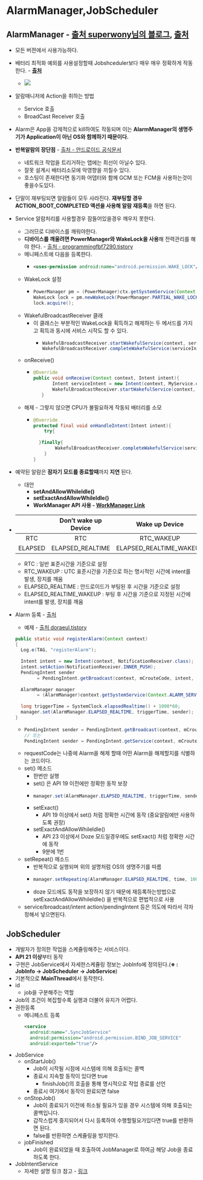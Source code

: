 AlarmManager,JobScheduler
===
AlarmManager - [출처 superwony님의 블로그](https://superwony.tistory.com/99), [출처](https://doraeul.tistory.com/73)
---
* 모든 버젼에서 사용가능하다.
* 배터리 최적화 예외를 사용설정할때 Jobshceduler보다 매우 매우 정확하게 작동한다. - **[**출처**](https://wooyeol.github.io/2019/03/19/Android-Repeat-Background-Service/)**
  * ![](https://user-images.githubusercontent.com/9836231/54588301-ea072580-4a65-11e9-9e98-d0c0d239e971.png)
* 알람매니저에 Action을 취하는 방법
  * Service 호출
  * BroadCast Receiver 호출
* Alarm은 App을 강제적으로 kill하여도 작동되며 이는 **AlarmManager의 생명주기가 Application이 아닌 OS와 함께하기 때문이다.**
* **반복알람의 장단점** - [출처 - 안드로이드 공식문서](https://developer.android.com/training/scheduling/alarms?hl=ko)
  * 네트워크 작업을 트리거하는 앱에는 최선이 아닐수 있다.
  * 잘못 설계시 배터리소모에 악영향을 끼칠수 있다.
  * 호스팅이 존재한다면 동기화 어뎁터와 함께 GCM 또는 FCM을 사용하는것이 좋을수도있다.
* 단말이 재부팅되면 알람들이 모두 사라진다. **재부팅할 경우 ACTION_BOOT_COMPLETED 액션을 사용해 알람 재등록**을 하면 된다.
* Service 알람처리를 사용할경우 잠들어있을경우 깨우지 못한다.
	* 그러므로 디바이스를 깨워야한다.
	* **디바이스를 깨울려면 PowerManager와 WakeLock을 사용**해 전력관리를 해야 한다. - [출처 - programmingfbf7290.tistory](https://programmingfbf7290.tistory.com/entry/7-AlarmManager-%EC%9E%91%EC%97%85-%EC%8A%A4%EC%BC%80%EC%A4%84%EB%A7%81)
  * 메니페스트에 다음을 등록한다.
    * ```xml
      <uses-permission android:name="android.permission.WAKE_LOCK"/>
      ```
  * WakeLock 설정
    * ```java
      PowerManager pm = (PowerManager)ctx.getSystemService(Context.POWER_SERVICE);
      WakeLock lock = pm.newWakeLock(PowerManager.PARTIAL_WAKE_LOCK, "my_app");
      lock.acquire();
      ```
  * WakefulBroadcastReceiver 클래
    * 이 클래스는 부분적인 WakeLock을 획득하고 해제하는 두 메서드를 가지고 획득과 동시에 서비스 시작도 할 수 있다.  
      * ```java
        WakefulBroadcastReceiver.startWakefulService(context, serviceIntent);
        WakefulBroadcastReceiver.completeWakefulService(serviceIntent);
        ```
  * onReceive()
    * ```java
      @Override
      public void onReceive(Context context, Intent intent){
	         Intent serviceIntent = new Intent(context, MyService.class);
	         WakefulBroadcastReceiver.startWakefulService(context, serviceIntent);
	     }
  * 해제 - 그렇지 않으면 CPU가 불필요하게 작동되 배터리를 소모
    * ```java
      @Override
      protected final void onHandleIntent(Intent intent){
	      try{
		
      	}finally{
		      WakefulBroadcastReceiver.completeWakefulService(serviceIntent);	
	      }
      }
      ```
* 예약된 알람은 **잠자기 모드를 종료할때**까지 **지연** 된다.
  * 대안 
    * **setAndAllowWhileIdle()**
    * **setExactAndAllowWhileIdle()**
    * **WorkManager API 사용 - [WorkManager Link](https://developer.android.com/topic/libraries/architecture/workmanager?hl=ko)**
* | |Don’t wake up Device|Wake up Device|
  |:---:|:---:|:---:|
  |RTC|RTC|RTC_WAKEUP|
  |ELAPSED|ELAPSED_REALTIME|ELAPSED_REALTIME_WAKEUP
  * RTC : 일반 표준시간을 기준으로 설정
  * RTC_WAKEUP : UTC 표준시간을 기준으로 하는 명시적인 시간에 intent를 발생, 장치를 깨움
  * ELAPSED_REALTIME : 안드로이드가 부팅된 후 시간을 기준으로 설정
  * ELAPSED_REALTIME_WAKEUP : 부팅 후 시간을 기준으로 지정된 시간에 intent를 발생, 장치를 깨움
* Alarm 등록 - [출처](https://doraeul.tistory.com/73#recentEntries)
  * 예제 - [출처 doraeul.tistory](https://doraeul.tistory.com/73#recentEntries)
  ```java
  public static void registerAlarm(Context context)
  {
    Log.e(TAG, "registerAlarm");
      
    Intent intent = new Intent(context, NotificationReceiver.class);
    intent.setAction(NotificationReceiver.INNER_PUSH);
    PendingIntent sender 
          = PendingIntent.getBroadcast(context, mCrouteCode, intent, 0);
          
    AlarmManager manager 
          = (AlarmManager)context.getSystemService(Context.ALARM_SERVICE); 
          
    long triggerTime = SystemClock.elapsedRealtime() + 1000*60;
    manager.set(AlarmManager.ELAPSED_REALTIME, triggerTime, sender);
  }
  ```
  
  * ```java
    PendingIntent sender = PendingIntent.getBroadcast(context, mCrouteCode, intent, 0);
    // 또는 
    PendingIntent sender = PendingIntent.getService(context, mCrouteCode, intent, 0); 
    ```
  * requestCode는 나중에 Alarm을 해제 할때 어떤 Alarm을 해제할지를 식별하는 코드이다.
  * set() 메소드
    * 한번만 실행
    * set() 은 API 19 이전에만 정확한 동작 보장
    * ```java
      manager.set(AlarmManager.ELAPSED_REALTIME, triggerTime, sender);
      ```
    * setExact()
      * API 19 이상에서 set() 처럼 정확한 시간에 동작 (중요알림에만 사용하도록 권장)
    * setExactAndAllowWhileIdle()
      * API 23 이상에서 Doze 모드일경우에도 setExact() 처럼 정확한 시간에 동작
      * 9분에 1번
  * setRepeat() 메소드 
    * 반복적으로 실행되며 위의 설명처럼 OS의 생명주기를 따름
    * ```java
      manager.setRepeating(AlarmManager.ELAPSED_REALTIME, time, 1000*60, sender);
      ```
    * doze 모드에도 동작을 보장하지 않기 때문에 재등록하는방법으로 setExactAndAllowWhileIdle() 을 반복적으로 편법적으로 사용  
  * service/broadcast/intent action/pendingIntent 등은 의도에 따라서 각자 정해서 넣으면된다.
  
JobScheduler
---
* 개발자가 정의한 작업을 스케쥴링해주는 서비스이다.
* **API 21 이상**부터 동작
* 구현은 JobService에서 자세한스케쥴링 정보는 JobInfo에 정의된다.(**※ : JobInfo -> JobScheduler -> JobService**)
* 기본적으로 **MainThread**에서 동작한다.
* id
	* job을 구분해주는 역할
* Job의 조건이 복잡할수록 실행과 더불어 유지가 어렵다.
* 권한등록
	* 메니페스트 등록
	  ```xml
	  <service
  	    android:name=".SyncJobService"
  	    android:permission="android.permission.BIND_JOB_SERVICE"
  	    android:exported="true"/>
	  ```
* JobService
	* onStartJob()
		* Job이 시작될 시점에 시스템에 의해 호출되는 콜백
		* 종료시 지속할 동작이 있다면 true
			* finishJob()의 호출을 통해 명시적으로 작업 종료를 선언
		* 종료시 여기에서 동작이 완료되면 false
	* onStopJob()
		* Job이 종료되기 이전에 취소될 필요가 있을 경우 시스템에 의해 호출되는 콜백입니다.
		* 갑작스럽게 중지되어서 다시 등록하여 수행할필요가있다면 true를 반환하면 된다.
		* false를 반환하면 스케쥴링을 방지한다.
	* jobFinished
		* Job이 완료되었을 때 호출하여 JobManager로 하여금 해당 Job을 종료하도록 한다.
* JobIntentService 
	* 자세한 설명 링크 참고 - [링크](https://medium.com/til-kotlin-ko/android-o%EC%97%90%EC%84%9C%EC%9D%98-%EB%B0%B1%EA%B7%B8%EB%9D%BC%EC%9A%B4%EB%93%9C-%EC%B2%98%EB%A6%AC%EB%A5%BC-%EC%9C%84%ED%95%9C-jobintentservice-250af2f7783c)
	
	
